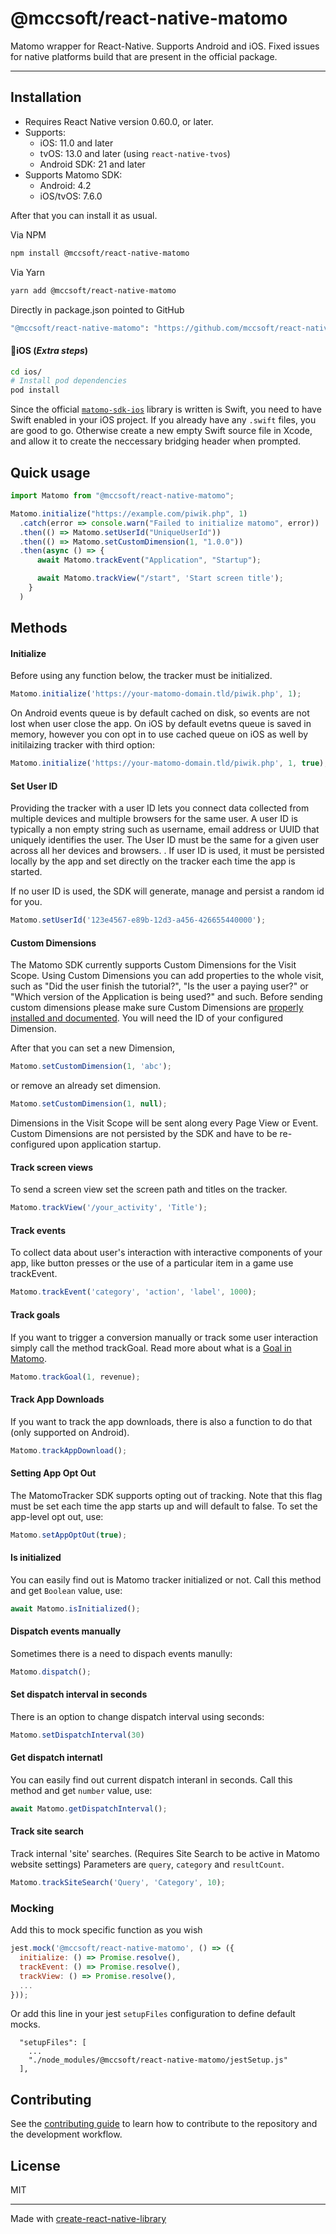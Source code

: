 # @mccsoft/react-native-matomo


Matomo wrapper for React-Native. Supports Android and iOS. Fixed issues for native platforms build that are present in the official package.

---
## Installation
- Requires React Native version 0.60.0, or later.
- Supports: 
  - iOS: 11.0 and later
  - tvOS: 13.0 and later (using `react-native-tvos`)
  - Android SDK: 21 and later
- Supports Matomo SDK:
  - Android: 4.2
  - iOS/tvOS: 7.6.0

After that you can install it as usual.

Via NPM
```sh
npm install @mccsoft/react-native-matomo
```

Via Yarn
```sh
yarn add @mccsoft/react-native-matomo
```

Directly in package.json pointed to GitHub
```sh
"@mccsoft/react-native-matomo": "https://github.com/mccsoft/react-native-matomo",
```

#### :iphone:iOS (_Extra steps_)

```bash
cd ios/
# Install pod dependencies
pod install

```

Since the official [`matomo-sdk-ios`](https://github.com/matomo-org/matomo-sdk-ios) library is written is Swift, you need to have Swift enabled in your iOS project. If you already have any `.swift` files, you are good to go. Otherwise create a new empty Swift source file in Xcode, and allow it to create the neccessary bridging header when prompted.

## Quick usage

```js
import Matomo from "@mccsoft/react-native-matomo";

Matomo.initialize("https://example.com/piwik.php", 1)
  .catch(error => console.warn("Failed to initialize matomo", error))
  .then(() => Matomo.setUserId("UniqueUserId"))
  .then(() => Matomo.setCustomDimension(1, "1.0.0"))
  .then(async () => {
      await Matomo.trackEvent("Application", "Startup");

      await Matomo.trackView("/start", 'Start screen title');
    }
  )
```

## Methods

#### Initialize

Before using any function below, the tracker must be initialized.

```javascript
Matomo.initialize('https://your-matomo-domain.tld/piwik.php', 1);
```

On Android events queue is by default cached on disk, so events are not lost when user close the app. On iOS by default evetns queue is saved in memory, however you con opt in to use cached queue on iOS as well by initilaizing tracker with third option:

```javascript
Matomo.initialize('https://your-matomo-domain.tld/piwik.php', 1, true);
```

#### Set User ID

Providing the tracker with a user ID lets you connect data collected from multiple devices and multiple browsers for the same user. A user ID is typically a non empty string such as username, email address or UUID that uniquely identifies the user. The User ID must be the same for a given user across all her devices and browsers. .
If user ID is used, it must be persisted locally by the app and set directly on the tracker each time the app is started.

If no user ID is used, the SDK will generate, manage and persist a random id for you.

```javascript
Matomo.setUserId('123e4567-e89b-12d3-a456-426655440000');
```

#### Custom Dimensions

The Matomo SDK currently supports Custom Dimensions for the Visit Scope. Using Custom Dimensions you can add properties to the whole visit, such as "Did the user finish the tutorial?", "Is the user a paying user?" or "Which version of the Application is being used?" and such. Before sending custom dimensions please make sure Custom Dimensions are [properly installed and documented](https://matomo.org/docs/custom-dimensions/). You will need the ID of your configured Dimension.

After that you can set a new Dimension,

```javascript
Matomo.setCustomDimension(1, 'abc');
```

or remove an already set dimension.

```javascript
Matomo.setCustomDimension(1, null);
```
Dimensions in the Visit Scope will be sent along every Page View or Event. Custom Dimensions are not persisted by the SDK and have to be re-configured upon application startup.

#### Track screen views

To send a screen view set the screen path and titles on the tracker.

```javascript
Matomo.trackView('/your_activity', 'Title');
```

#### Track events

To collect data about user's interaction with interactive components of your app, like button presses or the use of a particular item in a game
use trackEvent.

```javascript
Matomo.trackEvent('category', 'action', 'label', 1000);
```

#### Track goals

If you want to trigger a conversion manually or track some user interaction simply call the method trackGoal. Read more about what is a [Goal in Matomo](http://matomo.org/docs/tracking-goals-web-analytics/).

```javascript
Matomo.trackGoal(1, revenue);
```

#### Track App Downloads

If you want to track the app downloads, there is also a function to do that (only supported on Android).

```javascript
Matomo.trackAppDownload();
```

#### Setting App Opt Out

The MatomoTracker SDK supports opting out of tracking. Note that this flag must be set each time the app starts up and will default to false. To set the app-level opt out, use:

```javascript
Matomo.setAppOptOut(true);
```

#### Is initialized
You can easily find out is Matomo tracker initialized or not. Call this method and get `Boolean` value, use:

```javascript
await Matomo.isInitialized();
```

#### Dispatch events manually

Sometimes there is a need to dispach events manully:

```javascript
Matomo.dispatch();
```

#### Set dispatch interval in seconds

There is an option to change dispatch interval using seconds:

```javascript
Matomo.setDispatchInterval(30)
```

#### Get dispatch internatl
You can easily find out current dispatch interanl in seconds. Call this method and get `number` value, use:

```javascript
await Matomo.getDispatchInterval();
```

#### Track site search

Track internal 'site' searches. (Requires Site Search to be active in Matomo website settings) Parameters are `query`, `category` and `resultCount`.

```javascript
Matomo.trackSiteSearch('Query', 'Category', 10);
```

### Mocking

Add this to mock specific function as you wish

```js
jest.mock('@mccsoft/react-native-matomo', () => ({
  initialize: () => Promise.resolve(),
  trackEvent: () => Promise.resolve(),
  trackView: () => Promise.resolve(),
  ...
}));
```

Or add this line in your jest `setupFiles` configuration to define default mocks.

```
  "setupFiles": [
    ...
    "./node_modules/@mccsoft/react-native-matomo/jestSetup.js"
  ],
```

## Contributing

See the [contributing guide](CONTRIBUTING.md) to learn how to contribute to the repository and the development workflow.

## License

MIT

---

Made with [create-react-native-library](https://github.com/callstack/react-native-builder-bob)
